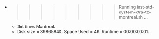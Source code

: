 * >>>>>>>>> Running inst-std-system-xtra-tz-montreal.sh ...
  * Set time: Montreal.
  * Disk size = 3986584K. Space Used = 4K. Runtime = 00:00:00:01.
